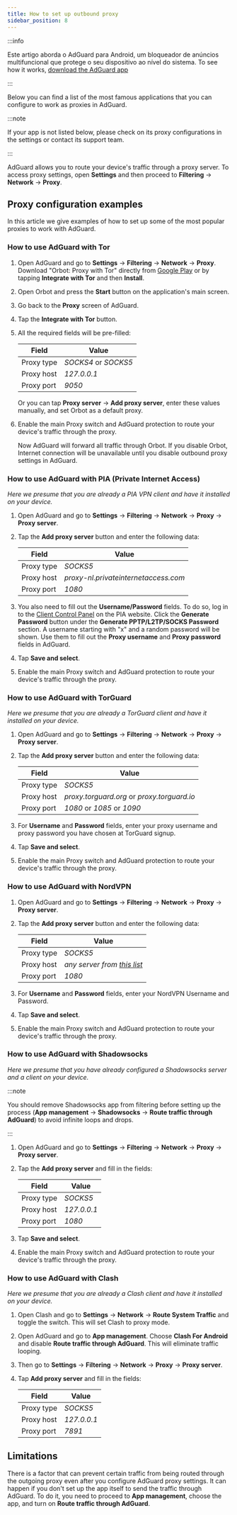 ```yaml
---
title: How to set up outbound proxy
sidebar_position: 8
---
```


:::info

Este artigo aborda o AdGuard para Android, um bloqueador de anúncios multifuncional que protege o seu dispositivo ao nível do sistema. To see how it works, [download the AdGuard app](https://agrd.io/download-kb-adblock)

:::

Below you can find a list of the most famous applications that you can configure to work as proxies in AdGuard.

:::note

If your app is not listed below, please check on its proxy configurations in the settings or contact its support team.

:::

AdGuard allows you to route your device's traffic through a proxy server. To access proxy settings, open **Settings** and then proceed to **Filtering** → **Network** → **Proxy**.

## Proxy configuration examples

In this article we give examples of how to set up some of the most popular proxies to work with AdGuard.

### How to use AdGuard with Tor

1. Open AdGuard and go to **Settings** → **Filtering** → **Network** → **Proxy**. Download "Orbot: Proxy with Tor" directly from [Google Play](https://play.google.com/store/apps/details?id=org.torproject.android&noprocess) or by tapping **Integrate with Tor** and then **Install**.

1. Open Orbot and press the **Start** button on the application's main screen.

1. Go back to the **Proxy** screen of AdGuard.

1. Tap the **Integrate with Tor** button.

1. All the required fields will be pre-filled:

    | Field      | Value                |
    | ---------- | -------------------- |
    | Proxy type | *SOCKS4* or *SOCKS5* |
    | Proxy host | *127.0.0.1*          |
    | Proxy port | *9050*               |

    Or you can tap **Proxy server** → **Add proxy server**, enter these values manually, and set Orbot as a default proxy.

1. Enable the main Proxy switch and AdGuard protection to route your device's traffic through the proxy.

    Now AdGuard will forward all traffic through Orbot. If you disable Orbot, Internet connection will be unavailable until you disable outbound proxy settings in AdGuard.

### How to use AdGuard with PIA (Private Internet Access)

*Here we presume that you are already a PIA VPN client and have it installed on your device.*

1. Open AdGuard and go to **Settings** → **Filtering** → **Network** → **Proxy** → **Proxy server**.

1. Tap the **Add proxy server** button and enter the following data:

    | Field      | Value                                |
    | ---------- | ------------------------------------ |
    | Proxy type | *SOCKS5*                             |
    | Proxy host | *proxy-nl.privateinternetaccess.com* |
    | Proxy port | *1080*                               |

1. You also need to fill out the **Username/Password** fields. To do so, log in to the [Client Control Panel](https://www.privateinternetaccess.com/pages/client-sign-in) on the PIA website. Click the **Generate Password** button under the **Generate PPTP/L2TP/SOCKS Password** section. A username starting with "x" and a random password will be shown. Use them to fill out the **Proxy username** and **Proxy password** fields in AdGuard.

1. Tap **Save and select**.

1. Enable the main Proxy switch and AdGuard protection to route your device's traffic through the proxy.

### How to use AdGuard with TorGuard

*Here we presume that you are already a TorGuard client and have it installed on your device.*

1. Open AdGuard and go to **Settings** → **Filtering** → **Network** → **Proxy** → **Proxy server**.

1. Tap the **Add proxy server** button and enter the following data:

    | Field      | Value                                       |
    | ---------- | ------------------------------------------- |
    | Proxy type | *SOCKS5*                                    |
    | Proxy host | *proxy.torguard.org* or *proxy.torguard.io* |
    | Proxy port | *1080* or *1085* or *1090*                  |

1. For **Username** and **Password** fields, enter your proxy username and proxy password you have chosen at TorGuard signup.

1. Tap **Save and select**.

1. Enable the main Proxy switch and AdGuard protection to route your device's traffic through the proxy.

### How to use AdGuard with NordVPN

1. Open AdGuard and go to **Settings** → **Filtering** → **Network** → **Proxy** → **Proxy server**.

1. Tap the **Add proxy server** button and enter the following data:

    | Field      | Value                                                                                                                           |
    | ---------- | ------------------------------------------------------------------------------------------------------------------------------- |
    | Proxy type | *SOCKS5*                                                                                                                        |
    | Proxy host | *any server from [this list](https://support.nordvpn.com/hc/en-us/articles/20195967385745-NordVPN-proxy-setup-for-qBittorrent)* |
    | Proxy port | *1080*                                                                                                                          |

1. For **Username** and **Password** fields, enter your NordVPN Username and Password.

1. Tap **Save and select**.

1. Enable the main Proxy switch and AdGuard protection to route your device's traffic through the proxy.

### How to use AdGuard with Shadowsocks

*Here we presume that you have already configured a Shadowsocks server and a client on your device.*

:::note

You should remove Shadowsocks app from filtering before setting up the process (**App management** → **Shadowsocks** → **Route traffic through AdGuard**) to avoid infinite loops and drops.

:::

1. Open AdGuard and go to **Settings** → **Filtering** → **Network** → **Proxy** → **Proxy server**.

1. Tap the **Add proxy server** and fill in the fields:

    | Field      | Value       |
    | ---------- | ----------- |
    | Proxy type | *SOCKS5*    |
    | Proxy host | *127.0.0.1* |
    | Proxy port | *1080*      |

1. Tap **Save and select**.

1. Enable the main Proxy switch and AdGuard protection to route your device's traffic through the proxy.

### How to use AdGuard with Clash

*Here we presume that you are already a Clash client and have it installed on your device.*

1. Open Clash and go to **Settings** → **Network** → **Route System Traffic** and toggle the switch. This will set Clash to proxy mode.

1. Open AdGuard and go to **App management**. Choose **Clash For Android** and disable **Route traffic through AdGuard**. This will eliminate traffic looping.

1. Then go to **Settings** → **Filtering** → **Network** → **Proxy** → **Proxy server**.

1. Tap **Add proxy server** and fill in the fields:

    | Field      | Value       |
    | ---------- | ----------- |
    | Proxy type | *SOCKS5*    |
    | Proxy host | *127.0.0.1* |
    | Proxy port | *7891*      |

## Limitations

There is a factor that can prevent certain traffic from being routed through the outgoing proxy even after you configure AdGuard proxy settings. It can happen if you don't set up the app itself to send the traffic through AdGuard. To do it, you need to proceed to **App management**, choose the app, and turn on **Route traffic through AdGuard**.
